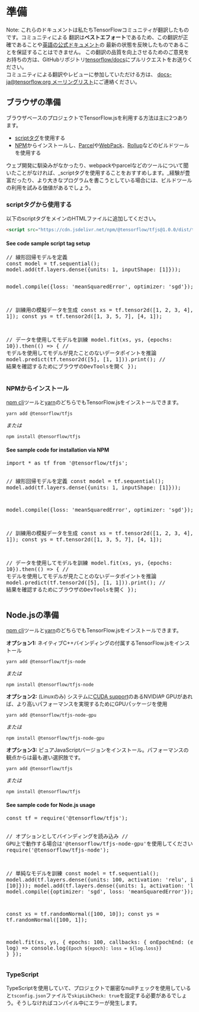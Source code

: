 # 準備

Note: これらのドキュメントは私たちTensorFlowコミュニティが翻訳したものです。コミュニティによる
翻訳は**ベストエフォート**であるため、この翻訳が正確であることや[英語の公式ドキュメント](https://www.tensorflow.org/?hl=en)の
最新の状態を反映したものであることを保証することはできません。
この翻訳の品質を向上させるためのご意見をお持ちの方は、GitHubリポジトリ[tensorflow/docs](https://github.com/tensorflow/docs)にプルリクエストをお送りください。
\
コミュニティによる翻訳やレビューに参加していただける方は、
[docs-ja@tensorflow.org メーリングリスト](https://groups.google.com/a/tensorflow.org/forum/#!forum/docs-ja)にご連絡ください。

## ブラウザの準備

ブラウザベースのプロジェクトでTensorFlow.jsを利用する方法は主に2つあります。 

- [scriptタグ](https://developer.mozilla.org/en-US/docs/Learn/HTML/Howto/Use_JavaScript_within_a_webpage)を使用する 
- [NPM](https://www.npmjs.com)からインストールし、[Parcel](https://parceljs.org/)や[WebPack](https://webpack.js.org/)、[Rollup](https://rollupjs.org/guide/en)などのビルドツールを使用する

ウェブ開発に馴染みがなかったり、webpackやparcelなどのツールについて聞いたことがなければ、_scriptタグを使用することをおすすめします。_経験が豊富だったり、より大きなプログラムを書こうとしている場合には、ビルドツールの利用を試みる価値があるでしょう。

### scriptタグから使用する

以下のscriptタグをメインのHTMLファイルに追加してください。

```html
<script src="https://cdn.jsdelivr.net/npm/@tensorflow/tfjs@1.0.0/dist/tf.min.js"></script>
```

<section class="expandable">
  <h4 class="showalways">See code sample script tag setup</h4>
  <pre class="prettyprint">
// 線形回帰モデルを定義
const model = tf.sequential();
model.add(tf.layers.dense({units: 1, inputShape: [1]}));

model.compile({loss: 'meanSquaredError', optimizer: 'sgd'});

// 訓練用の模擬データを生成
const xs = tf.tensor2d([1, 2, 3, 4], [4, 1]);
const ys = tf.tensor2d([1, 3, 5, 7], [4, 1]);

// データを使用してモデルを訓練
model.fit(xs, ys, {epochs: 10}).then(() => {
  // モデルを使用してモデルが見たことのないデータポイントを推論
  model.predict(tf.tensor2d([5], [1, 1])).print();
  // 結果を確認するためにブラウザのDevToolsを開く
});
  </pre>
</section>

### NPMからインストール

[npm cli](https://docs.npmjs.com/cli/npm)ツールと[yarn](https://yarnpkg.com/en/)のどちらでもTensorFlow.jsをインストールできます。

```
yarn add @tensorflow/tfjs
```

_または_

```
npm install @tensorflow/tfjs
```

<section class="expandable">
  <h4 class="showalways">See sample code for installation via NPM</h4>
  <pre class="prettyprint">
import * as tf from '@tensorflow/tfjs';

// 線形回帰モデルを定義
const model = tf.sequential();
model.add(tf.layers.dense({units: 1, inputShape: [1]}));

model.compile({loss: 'meanSquaredError', optimizer: 'sgd'});

// 訓練用の模擬データを生成
const xs = tf.tensor2d([1, 2, 3, 4], [4, 1]);
const ys = tf.tensor2d([1, 3, 5, 7], [4, 1]);

// データを使用してモデルを訓練
model.fit(xs, ys, {epochs: 10}).then(() => {
  // モデルを使用してモデルが見たことのないデータポイントを推論
  model.predict(tf.tensor2d([5], [1, 1])).print();
  // 結果を確認するためにブラウザのDevToolsを開く
});
  </pre>
</section>


## Node.jsの準備

[npm cli](https://docs.npmjs.com/cli/npm)ツールと[yarn](https://yarnpkg.com/en/)のどちらでもTensorFlow.jsをインストールできます。

**オプション1:** ネイティブC++バインディングの付属するTensorFlow.jsをインストール

```
yarn add @tensorflow/tfjs-node
```

_または_

```
npm install @tensorflow/tfjs-node
```

**オプション2:** (Linuxのみ)
システムに[CUDA support](https://www.tensorflow.org/install/install_linux#NVIDIARequirements)のあるNVIDIA®
GPUがあれば、より高いパフォーマンスを実現するためにGPUパッケージを使用

```
yarn add @tensorflow/tfjs-node-gpu
```

_または_

```
npm install @tensorflow/tfjs-node-gpu
```

**オプション3:** ピュアJavaScriptバージョンをインストール。パフォーマンスの観点からは最も遅い選択肢です。

```
yarn add @tensorflow/tfjs
```

_または_

```
npm install @tensorflow/tfjs
```


<section class="expandable">
  <h4 class="showalways">See sample code for Node.js usage</h4>
  <pre class="prettyprint">
const tf = require('@tensorflow/tfjs');

// オプションとしてバインディングを読み込み
// GPU上で動作する場合は'@tensorflow/tfjs-node-gpu'を使用してください
require('@tensorflow/tfjs-node');

// 単純なモデルを訓練
const model = tf.sequential();
model.add(tf.layers.dense({units: 100, activation: 'relu', inputShape: [10]}));
model.add(tf.layers.dense({units: 1, activation: 'linear'}));
model.compile({optimizer: 'sgd', loss: 'meanSquaredError'});

const xs = tf.randomNormal([100, 10]);
const ys = tf.randomNormal([100, 1]);

model.fit(xs, ys, {
  epochs: 100,
  callbacks: {
    onEpochEnd: (epoch, log) => console.log(`Epoch ${epoch}: loss = ${log.loss}`)
  }
});
  </pre>
</section>

### TypeScript

TypeScriptを使用していて、プロジェクトで厳密なnullチェックを使用していると`tsconfig.json`ファイルで`skipLibCheck:
true`を設定する必要があるでしょう。そうしなければコンパイル中にエラーが発生します。
